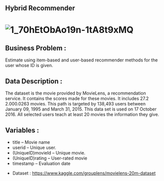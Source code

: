 ## Hybrid Recommender

# ![1_70hEtObAo19n-1tA8t9xMQ](https://user-images.githubusercontent.com/81189969/148660189-ebd068a6-8524-4289-89cc-bbc9b622756a.png)

## Business Problem :
Estimate using item-based and user-based recommender methods for the user whose ID is given.

## Data Description :
The dataset is the movie provided by MovieLens, a recommendation service. It contains the scores made for these movies. It includes 27.2 2.000.0263 movies. This path is targeted by 138,493 users between January 09, 1995 and March 31, 2015. This data set is used on 17 October 2016. All selected users teach at least 20 movies the information they give.

## Variables :
- title – Movie name
- userid – Unique user.
- (UniqueID)movieId – Unique movie.
- (UniqueID)rating – User-rated movie
- timestamp – Evaluation date

* Dataset : https://www.kaggle.com/grouplens/movielens-20m-dataset
